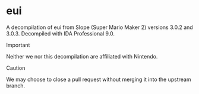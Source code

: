 # eui
A decompilation of eui from Slope (Super Mario Maker 2) versions 3.0.2 and 3.0.3.  Decompiled with IDA Professional 9.0.

> [!IMPORTANT]
> Neither we nor this decompilation are affiliated with Nintendo.

> [!CAUTION]
> We may choose to close a pull request without merging it into the upstream branch.

